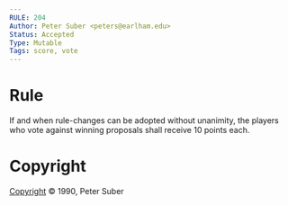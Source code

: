 ```yaml
---
RULE: 204
Author: Peter Suber <peters@earlham.edu>
Status: Accepted
Type: Mutable
Tags: score, vote
---
```


# Rule

If and when rule-changes can be adopted without unanimity, the players who vote against winning proposals shall receive 10 points each.

# Copyright

[Copyright](http://legacy.earlham.edu/~peters/copyrite.htm) © 1990, Peter Suber
